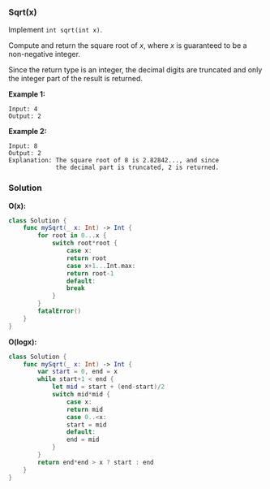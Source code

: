 
### Sqrt(x)

Implement `int sqrt(int x)`.

Compute and return the square root of *x*, where *x* is guaranteed to be a non-negative integer.

Since the return type is an integer, the decimal digits are truncated and only the integer part of the result is returned.

__Example 1:__
```
Input: 4
Output: 2
```
__Example 2:__
```
Input: 8
Output: 2
Explanation: The square root of 8 is 2.82842..., and since 
             the decimal part is truncated, 2 is returned.
```

### Solution
__O(x):__
```Swift
class Solution {
    func mySqrt(_ x: Int) -> Int {
        for root in 0...x {
            switch root*root {
                case x:
                return root
                case x+1...Int.max:
                return root-1
                default:
                break
            }
        }
        fatalError()
    }
}
```
__O(logx):__
```Swift
class Solution {
    func mySqrt(_ x: Int) -> Int {
        var start = 0, end = x
        while start+1 < end {
            let mid = start + (end-start)/2
            switch mid*mid {
                case x:
                return mid
                case 0..<x:
                start = mid
                default:
                end = mid
            }
        }
        return end*end > x ? start : end
    }
}
```